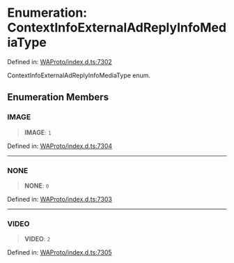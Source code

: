 # Enumeration: ContextInfoExternalAdReplyInfoMediaType

Defined in: [WAProto/index.d.ts:7302](https://github.com/Fokusdotid/Baileys/blob/3623833a320f5e60f370ef835f3de341453290f5/WAProto/index.d.ts#L7302)

ContextInfoExternalAdReplyInfoMediaType enum.

## Enumeration Members

### IMAGE

> **IMAGE**: `1`

Defined in: [WAProto/index.d.ts:7304](https://github.com/Fokusdotid/Baileys/blob/3623833a320f5e60f370ef835f3de341453290f5/WAProto/index.d.ts#L7304)

***

### NONE

> **NONE**: `0`

Defined in: [WAProto/index.d.ts:7303](https://github.com/Fokusdotid/Baileys/blob/3623833a320f5e60f370ef835f3de341453290f5/WAProto/index.d.ts#L7303)

***

### VIDEO

> **VIDEO**: `2`

Defined in: [WAProto/index.d.ts:7305](https://github.com/Fokusdotid/Baileys/blob/3623833a320f5e60f370ef835f3de341453290f5/WAProto/index.d.ts#L7305)
